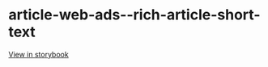 # article-web-ads--rich-article-short-text

[View in storybook](https://raw.githack.com/Independent-Digital-News-and-Media-Ltd/indy100-pwamp-sb/PR-305-sb/index.html?path=/story/article-web-ads--rich-article-short-text)
